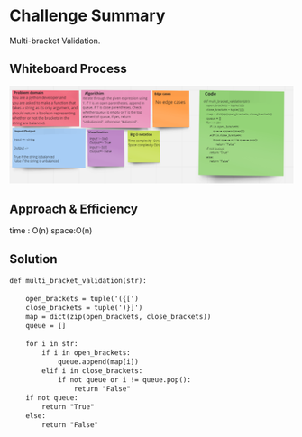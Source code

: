 # Challenge Summary

Multi-bracket Validation.


## Whiteboard Process
![cc13](code%20challenge13.png)

## Approach & Efficiency


time : O(n)
space:O(n)

## Solution


```
def multi_bracket_validation(str):
      
    open_brackets = tuple('({[')
    close_brackets = tuple(')}]')
    map = dict(zip(open_brackets, close_brackets))
    queue = []
  
    for i in str:
        if i in open_brackets:
            queue.append(map[i])
        elif i in close_brackets:
            if not queue or i != queue.pop():
                return "False"
    if not queue:
        return "True"
    else:
        return "False"
``` 